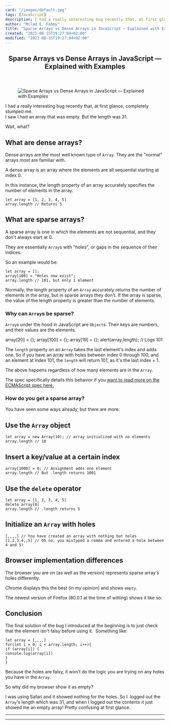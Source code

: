 ```yaml
---
card: "/images/default.jpg"
tags: [JavaScript]
description: I had a really interesting bug recently that, at first glance
author: "Milad E. Fahmy"
title: "Sparse Arrays vs Dense Arrays in JavaScript — Explained with Examples"
created: "2021-08-15T19:27:04+02:00"
modified: "2021-08-15T19:27:04+02:00"
---
```

<div class="site-wrapper">
<main id="site-main" class="site-main outer">
<div class="inner">
<article class="post-full post tag-javascript tag-arrays ">
<header class="post-full-header">
<h1 class="post-full-title">Sparse Arrays vs Dense Arrays in JavaScript — Explained with Examples</h1>
</header>
<figure class="post-full-image">
<picture>
<source media="(max-width: 700px)" sizes="1px" srcset="data:image/gif;base64,R0lGODlhAQABAIAAAAAAAP///yH5BAEAAAAALAAAAAABAAEAAAIBRAA7 1w">
<source media="(min-width: 701px)" sizes="(max-width: 800px) 400px,
(max-width: 1170px) 700px,
1400px" srcset="/news/content/images/size/w300/2021/01/UwzSmIVOo.jpeg 300w,
/news/content/images/size/w600/2021/01/UwzSmIVOo.jpeg 600w,
/news/content/images/size/w1000/2021/01/UwzSmIVOo.jpeg 1000w,
/news/content/images/size/w2000/2021/01/UwzSmIVOo.jpeg 2000w">
<img onerror="this.style.display='none'" src="/news/content/images/size/w2000/2021/01/UwzSmIVOo.jpeg" alt="Sparse Arrays vs Dense Arrays in JavaScript — Explained with Examples">
</picture>
</figure>
<section class="post-full-content">
<div class="post-content">
<p>I had a really interesting bug recently that, at first glance, completely stumped me.<br>I saw I had an array that was empty. But the length was 31.</p>
<p>Wait, what?</p>
<h2 id="what-are-dense-arrays">What are dense arrays?</h2>
<p>Dense arrays are the most well known type of <code>Array</code>. They are the "normal" arrays most are familiar with.</p>
<p>A dense array is an array where the elements are all sequential starting at index 0.</p>
<p>In this instance, the length property of an array accurately specifies the number of elements in the array.</p><pre><code class="language-javascript">let array = [1, 2, 3, 4, 5]
array.length // Returns 5
</code></pre>
<h2 id="what-are-sparse-arrays">What are sparse arrays?</h2>
<p>A sparse array is one in which the elements are not sequential, and they don't always start at 0.</p>
<p>They are essentially <code>Array</code>s with "holes", or gaps in the sequence of their indices.</p>
<p>So an example would be:</p><pre><code class="language-javascript">let array = [];
array[100] = "Holes now exist";
array.length // 101, but only 1 element</code></pre>
<p>Normally, the length property of an <code>Array</code> accurately returns the number of elements in the array, but in sparse arrays they don't. If the array is sparse, the value of the length property is greater than the number of elements.</p>
<h1 id="why-can-arrays-be-sparse">Why can <code>Array</code>s be sparse?</h1>
<p><code>Array</code>s under the hood in JavaScript are <code>Object</code>s. Their keys are numbers, and their values are the elements.</p>
array[20] = {};
array[100] = {};
array[19] = {};
alert(array.length); // Logs 101
</code></pre>
<p>The <code>length</code> property on an <code>Array</code> takes the last element's index and adds one. So if you have an array with holes between index 0 through 100, and an element at index 101, the <code>length</code> will return 101, as it's the last index + 1.</p>
<p>The above happens regardless of how many elements are in the <code>Array</code>.</p>
<p>The spec specifically details this behavior if you <a href="http://www.ecma-international.org/ecma-262/5.1/#sec-15.4.5.2">want to read more on the ECMAScript spec here.</a></p>
<h1 id="how-do-you-get-a-sparse-array">How do you get a sparse array?</h1>
<p>You have seen some ways already, but there are more:</p>
<h2 id="use-the-array-object">Use the <code>Array</code> object</h2><pre><code class="language-javascript">let array = new Array(10); // array initialized with no elements
array.length // 10
</code></pre>
<h2 id="insert-a-key-value-at-a-certain-index">Insert a key/value at a certain index</h2><pre><code class="language-javascript">array[1000] = 0; // Assignment adds one element
array.length // But .length returns 1001
</code></pre>
<h2 id="use-the-delete-operator">Use the <code>delete</code> operator</h2><pre><code class="language-javascript">let array = [1, 2, 3, 4, 5]
delete array[0]
array.length // .length returns 5
</code></pre>
<h2 id="initialize-an-array-with-holes">Initialize an <code>Array</code> with holes</h2><pre><code class="language-javascript">[,,,,] // You have created an array with nothing but holes
[1,2,3,4,,5] // Oh no, you mistyped a comma and entered a hole between 4 and 5!
</code></pre>
<h2 id="browser-implementation-differences">Browser implementation differences</h2>
<p>The browser you are on (as well as the version) represents sparse array's holes differently.</p>
<p>Chrome displays this the best (in my opinion) and shows <code>empty</code>.<br></p>
<p>The newest version of Firefox (80.0.1 at the time of witting) shows it like so:<br></p>
<h2 id="conclusion">Conclusion</h2>
<p>The final solution of the bug I introduced at the beginning is to just check that the element isn't falsy before using it. &nbsp;Something like:</p><pre><code class="language-javascript">let array = [,,,,]
for(let i = 0; i &lt; array.length; i++){
if (array[i]) {
console.log(array[i])
}
}
</code></pre>
<p>Because the holes are falsy, it won't do the logic you are trying on any holes you have in the <code>Array</code>.</p>
<p>So why did my browser show it as empty?</p>
<p>I was using Safari and it showed nothing for the holes. So I &nbsp;logged out the <code>Array</code>'s length which was 31, and when I logged out the contents it just showed me an empty array! Pretty confusing at first glance.</p>
</div>
<hr>
<hr>
</section>
</article>
</div>
</main>
</div>
<!-- Google Tag Manager (noscript) -->
<!-- End Google Tag Manager (noscript) -->
